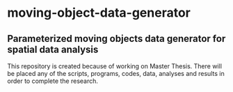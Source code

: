 # moving-object-data-generator

## Parameterized moving objects data generator for spatial data analysis

This repository is created because of working on Master Thesis. There will be placed any of the scripts, programs, codes, data, analyses and results in order to complete the research.